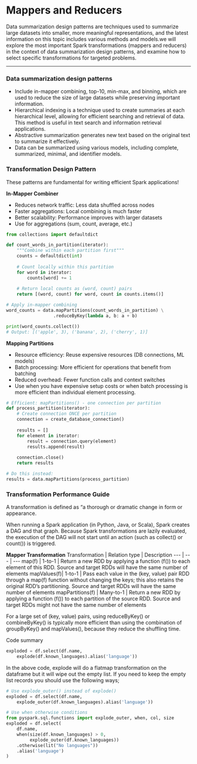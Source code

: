 # Mappers and Reducers
Data summarization design patterns are techniques used to summarize large datasets into smaller, more meaningful representations, and the latest information on this topic includes various methods and models.we will explore the most important Spark transformations (mappers and reducers) in the context of data summarization design patterns, and examine how to select specific transformations for targeted problems.

---
### Data summarization design patterns 
-  Include in-mapper combining, top-10, min-max, and binning, which are used to reduce the size of large datasets while preserving important information.
-  Hierarchical indexing is a technique used to create summaries at each hierarchical level, allowing for efficient searching and retrieval of data. This method is useful in text search and information retrieval applications.
-  Abstractive summarization generates new text based on the original text to summarize it effectively.
-  Data can be summarized using various models, including complete, summarized, minimal, and identifier models.

### Transformation Design Pattern
These patterns are fundamental for writing efficient Spark applications!

**In-Mapper Combiner**
*  Reduces network traffic: Less data shuffled across nodes
*  Faster aggregations: Local combining is much faster
*  Better scalability: Performance improves with larger datasets
*  Use for aggregations (sum, count, average, etc.)
```python
from collections import defaultdict

def count_words_in_partition(iterator):
    """Combine within each partition first"""
    counts = defaultdict(int)
    
    # Count locally within this partition
    for word in iterator:
        counts[word] += 1
    
    # Return local counts as (word, count) pairs
    return [(word, count) for word, count in counts.items()]

# Apply in-mapper combining
word_counts = data.mapPartitions(count_words_in_partition) \
                  .reduceByKey(lambda a, b: a + b)

print(word_counts.collect())
# Output: [('apple', 3), ('banana', 2), ('cherry', 1)]
```

**Mapping Partitions**
*  Resource efficiency: Reuse expensive resources (DB connections, ML models)
*  Batch processing: More efficient for operations that benefit from batching
*  Reduced overhead: Fewer function calls and context switches
*  Use when you have expensive setup costs or when batch processing is more efficient than individual element processing.
```python
# Efficient: mapPartitions() - one connection per partition
def process_partition(iterator):
    # Create connection ONCE per partition
    connection = create_database_connection()
    
    results = []
    for element in iterator:
        result = connection.query(element)
        results.append(result)
    
    connection.close()
    return results

# Do this instead:
results = data.mapPartitions(process_partition)
```

### Transformation Performance Guide

A transformation is defined as “a thorough or dramatic change in form or appearance. 

When running a Spark application (in Python, Java, or Scala), Spark creates a DAG and that graph. Because Spark transformations are lazily evaluated, the execution of the DAG will not start until an action (such as collect() or count()) is triggered. 

**Mapper Transformation**
Transformation | Relation type | Description
--- | --- | ---
map(f) | 1-to-1 | Return a new RDD by applying a function (f()) to each element of this RDD. Source and target RDDs will have the same number of elements
mapValues(f)| 1-to-1 | Pass each value in the (key, value) pair RDD through a map(f) function without changing the keys; this also retains the original RDD’s partitioning. Source and target RDDs will have the same number of elements 
mapPartitions(f) | Many-to-1 | Return a new RDD by applying a function (f()) to each partition of the source RDD. Source and target RDDs might not have the same number of elements 

For a large set of (key, value) pairs, using reduceByKey() or combineByKey() is typically more efficient than using the combination of groupByKey() and mapValues(), because they reduce the shuffling time.

Code summary
```python
exploded = df.select(df.name,
    explode(df.known_languages).alias('language')) 
```
In the above code, explode will do a flatmap transformation on the dataframe but it will wipe out the empty list. If you need to keep the empty list records you should use the following ways; 
```python
# Use explode_outer() instead of explode()
exploded = df.select(df.name,
    explode_outer(df.known_languages).alias('language'))

# Use when otherwise conditions
from pyspark.sql.functions import explode_outer, when, col, size
exploded = df.select(
    df.name,
    when(size(df.known_languages) > 0, 
         explode_outer(df.known_languages))
    .otherwise(lit("No languages"))
    .alias('language')
)
```

